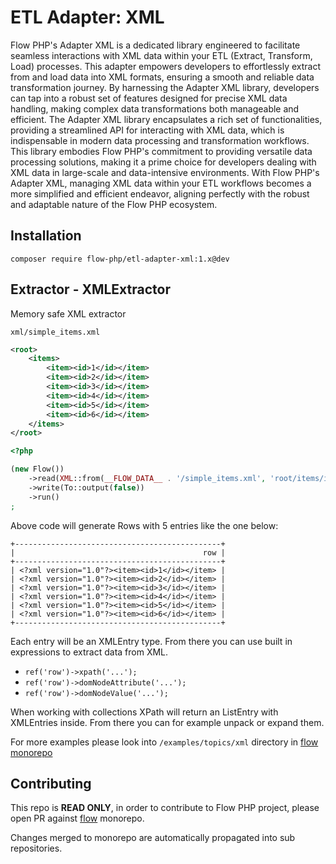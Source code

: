 # ETL Adapter: XML

Flow PHP's Adapter XML is a dedicated library engineered to facilitate seamless interactions with XML data within your
ETL (Extract, Transform, Load) processes. This adapter empowers developers to effortlessly extract from and load data
into XML formats, ensuring a smooth and reliable data transformation journey. By harnessing the Adapter XML library,
developers can tap into a robust set of features designed for precise XML data handling, making complex data
transformations both manageable and efficient. The Adapter XML library encapsulates a rich set of functionalities,
providing a streamlined API for interacting with XML data, which is indispensable in modern data processing and
transformation workflows. This library embodies Flow PHP's commitment to providing versatile data processing solutions,
making it a prime choice for developers dealing with XML data in large-scale and data-intensive environments. With Flow
PHP's Adapter XML, managing XML data within your ETL workflows becomes a more simplified and efficient endeavor,
aligning perfectly with the robust and adaptable nature of the Flow PHP ecosystem.

## Installation

```
composer require flow-php/etl-adapter-xml:1.x@dev
```

## Extractor - XMLExtractor

Memory safe XML extractor 

`xml/simple_items.xml`

```xml
<root>
    <items>
        <item><id>1</id></item>
        <item><id>2</id></item>
        <item><id>3</id></item>
        <item><id>4</id></item>
        <item><id>5</id></item>
        <item><id>6</id></item>
    </items>
</root>
```

```php 
<?php

(new Flow())
    ->read(XML::from(__FLOW_DATA__ . '/simple_items.xml', 'root/items/item'))
    ->write(To::output(false))
    ->run()
;
```

Above code will generate Rows with 5 entries like the one below:

```shell
+----------------------------------------------+
|                                          row |
+----------------------------------------------+
| <?xml version="1.0"?><item><id>1</id></item> |
| <?xml version="1.0"?><item><id>2</id></item> |
| <?xml version="1.0"?><item><id>3</id></item> |
| <?xml version="1.0"?><item><id>4</id></item> |
| <?xml version="1.0"?><item><id>5</id></item> |
| <?xml version="1.0"?><item><id>6</id></item> |
+----------------------------------------------+
```

Each entry will be an XMLEntry type. 
From there you can use built in expressions to extract data from XML.

- `ref('row')->xpath('...');`
- `ref('row')->domNodeAttribute('...');`
- `ref('row')->domNodeValue('...');`

When working with collections XPath will return an ListEntry with XMLEntries inside. 
From there you can for example unpack or expand them. 

For more examples please look into `/examples/topics/xml` directory in [flow monorepo](https://github.com/flow-php/flow)

## Contributing

This repo is **READ ONLY**, in order to contribute to Flow PHP project, please
open PR against [flow](https://github.com/flow-php/flow) monorepo.

Changes merged to monorepo are automatically propagated into sub repositories.

